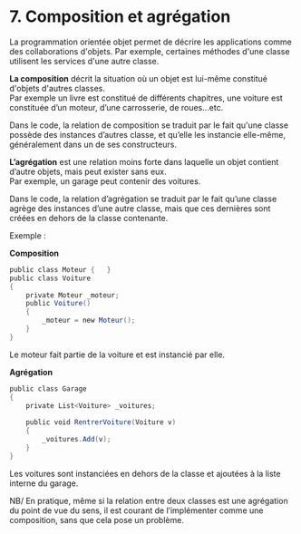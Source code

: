 # 7. Composition et agrégation

La programmation orientée objet permet de décrire les applications comme
des collaborations d'objets. Par exemple, certaines méthodes d'une
classe utilisent les services d'une autre classe.

**La composition** décrit la situation où un objet est lui-même
constitué d'objets d'autres classes.  
Par exemple un livre est constitué de différents chapitres, une voiture est constituée d’un moteur, d’une carrosserie, de roues…etc.

Dans le code, la relation de composition se traduit par le fait qu'une
classe possède des instances d’autres classe, et qu’elle les instancie
elle-même, généralement dans un de ses constructeurs.

**L’agrégation** est une relation moins forte dans laquelle un objet
contient d’autre objets, mais peut exister sans eux.  
Par exemple, un garage peut contenir des voitures.

Dans le code, la relation d’agrégation se traduit par le fait qu’une
classe agrège des instances d’une autre classe, mais que ces dernières
sont créées en dehors de la classe contenante.

Exemple :  

__Composition__
 ```csharp
public class Moteur {   }
public class Voiture
{
    private Moteur _moteur;
    public Voiture()
    {
        _moteur = new Moteur();
    }
}
```
Le moteur fait partie de la voiture et est instancié par elle.  

__Agrégation__
```csharp
public class Garage
{
    private List<Voiture> _voitures;
 
    public void RentrerVoiture(Voiture v)
    {
        _voitures.Add(v);
    }
}
```

Les voitures sont instanciées en dehors de la classe et ajoutées à la liste interne du garage.

NB/ En pratique, même si la relation entre deux classes est une
agrégation du point de vue du sens, il est courant de l’implémenter
comme une composition, sans que cela pose un problème.